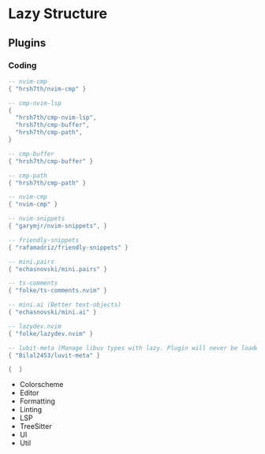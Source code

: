 # Lazy Structure

## Plugins

### Coding

```lua
-- nvim-cmp
{ "hrsh7th/nvim-cmp" }

-- cmp-nvim-lsp
{
  "hrsh7th/cmp-nvim-lsp",
  "hrsh7th/cmp-buffer",
  "hrsh7th/cmp-path",
}

-- cmp-buffer
{ "hrsh7th/cmp-buffer" }

-- cmp-path
{ "hrsh7th/cmp-path" }

-- nvim-cmp
{ "nvim-cmp" }

-- nvim-snippets
{ "garymjr/nvim-snippets", }

-- friendly-snippets
{ "rafamadriz/friendly-snippets" }

-- mini.pairs
{ "echasnovski/mini.pairs" }

-- ts-comments
{ "folke/ts-comments.nvim" }

-- mini.ai (Better text-objects)
{ "echasnovski/mini.ai" }

-- lazydev.nvim
{ "folke/lazydev.nvim" }

-- lubit-meta (Manage libuv types with lazy. Plugin will never be loaded)
{ "Bilal2453/luvit-meta" }

{  }

```

- Colorscheme
- Editor
- Formatting
- Linting
- LSP
- TreeSitter
- UI
- Util
